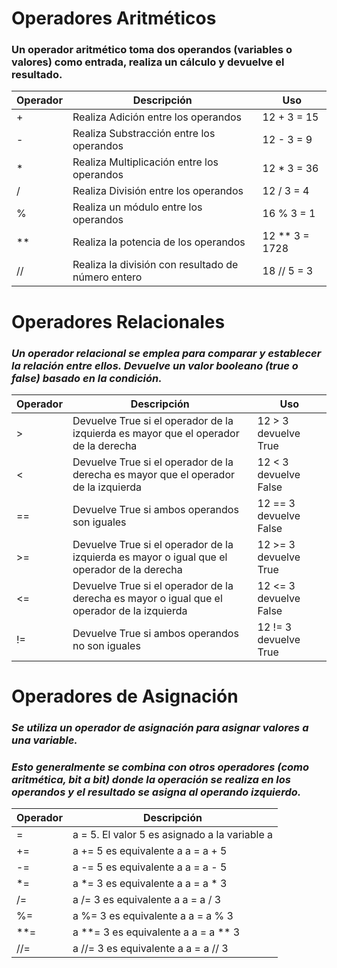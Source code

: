 
# Operadores Aritméticos
### **Un operador aritmético toma dos operandos (variables o valores) como entrada, realiza un cálculo y devuelve el resultado.**

| Operador | Descripción | Uso |
| ----------- | ----------- | ----------- |
| +	| Realiza Adición entre los operandos	|	12 + 3 = 15	|
| -	| Realiza Substracción entre los operandos	|	12 - 3 = 9	|
| *	| Realiza Multiplicación entre los operandos	|	12 * 3 = 36	|
| /	| Realiza División entre los operandos	|	12 / 3 = 4	|
| %	| Realiza un módulo entre los operandos	|	16 % 3 = 1	|
| ** | Realiza la potencia de los operandos	|	12 ** 3 = 1728	|
| // | Realiza la división con resultado de número entero	|	18 // 5 = 3	|
  


# Operadores Relacionales
### ***Un operador relacional se emplea para comparar y establecer la relación entre ellos. Devuelve un valor booleano (true o false) basado en la condición.***

| Operador | Descripción | Uso |
| ----------- | ----------- | ----------- |
|>	|Devuelve True si el operador de la izquierda es mayor que el operador de la derecha	|12 > 3 devuelve True
|<	|Devuelve True si el operador de la derecha es mayor que el operador de la izquierda	|12 < 3 devuelve False
|==	|Devuelve True si ambos operandos son iguales	|12 == 3 devuelve False
|>=	|Devuelve True si el operador de la izquierda es mayor o igual que el operador de la derecha	|12 >= 3 devuelve True
|<=	|Devuelve True si el operador de la derecha es mayor o igual que el operador de la izquierda	|12 <= 3 devuelve False
|!=	|Devuelve True si ambos operandos no son iguales |12 != 3 devuelve True
  

# Operadores de Asignación
### ***Se utiliza un operador de asignación para asignar valores a una variable.***
### ***Esto generalmente se combina con otros operadores (como aritmética, bit a bit) donde la operación se realiza en los operandos y el resultado se asigna al operando izquierdo.***

| Operador | Descripción |
| ----------- | ----------- |
| =	 | a = 5. El valor 5 es asignado a la variable a |
| +=	 | a += 5 es equivalente a a = a + 5 |
| -=	 | a -= 5 es equivalente a a = a - 5 |
| *=	 | a *= 3 es equivalente a a = a * 3 |
| /=	 | a /= 3 es equivalente a a = a / 3 |
| %=	 | a %= 3 es equivalente a a = a % 3 |
| **=	 | a **= 3 es equivalente a a = a ** 3 |
| //=	 | a //= 3 es equivalente a a = a // 3 |
